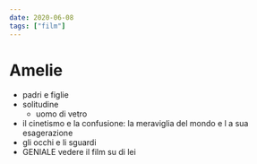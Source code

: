 ```yaml
---
date: 2020-06-08
tags: ["film"]
---
```

# Amelie

- padri e figlie
- solitudine
	- uomo di vetro
- il cinetismo e la confusione: la meraviglia del mondo e l a sua esagerazione
- gli occhi e li sguardi
- GENIALE vedere il film su di lei
